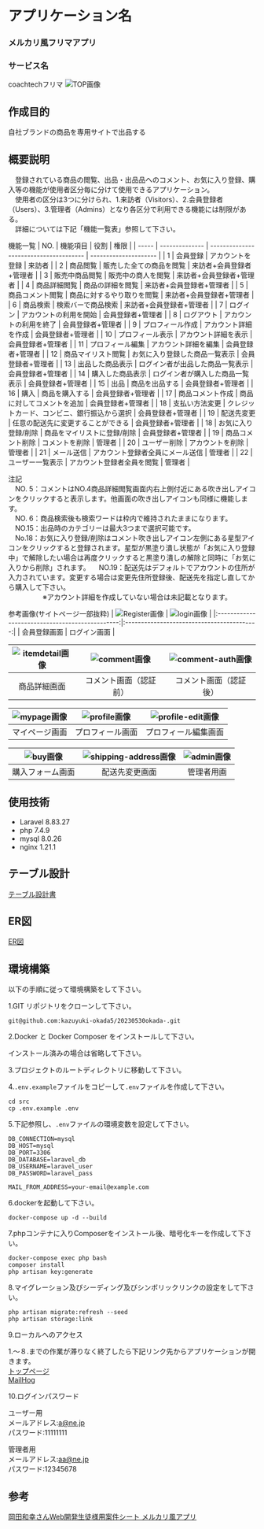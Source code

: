 # アプリケーション名

### メルカリ風フリマアプリ

### サービス名
coachtechフリマ
![TOP画像](./src/images/top-image.png)

## 作成目的

自社ブランドの商品を専用サイトで出品する

## 概要説明
　登録されている商品の閲覧、出品・出品品へのコメント、お気に入り登録、購入等の機能が使用者区分毎に分けて使用できるアプリケーション。<br>
　使用者の区分は3つに分けられ、1.来訪者（Visitors）、2.会員登録者（Users）、3.管理者（Admins）となり各区分で利用できる機能には制限がある。<br>
　詳細については下記「機能一覧表」参照して下さい。

機能一覧
| NO.  | 機能項目         | 役割                                    | 権限                   |
| ----- | -------------- | -------------------------------------- | --------------------- |
|   1  | 会員登録         | アカウントを登録                          | 来訪者                 |
|   2  | 商品閲覧         | 販売した全ての商品を閲覧                   | 来訪者+会員登録者+管理者  |
|   3  | 販売中商品閲覧    | 販売中の商人を閲覧                        | 来訪者+会員登録者+管理者  |
|   4  | 商品詳細閲覧      | 商品の詳細を閲覧                         | 来訪者+会員登録者+管理者 |
|   5  | 商品コメント閲覧   | 商品に対するやり取りを閲覧                  | 来訪者+会員登録者+管理者 |
|   6  | 商品検索          | 検索バーで商品検索                        | 来訪者+会員登録者+管理者 |
|   7  | ログイン          | アカウントの利用を開始                    | 会員登録者+管理者      |
|   8  | ログアウト        | アカウントの利用を終了                     | 会員登録者+管理者       |
|   9  | プロフィール作成   | アカウント詳細を作成                      | 会員登録者+管理者       |
|  10  | プロフィール表示   | アカウント詳細を表示                      | 会員登録者+管理者       |
|  11  | プロフィール編集   | アカウント詳細を編集                      | 会員登録者+管理者       |
|  12  | 商品マイリスト閲覧 | お気に入り登録した商品一覧表示             | 会員登録者+管理者       |
|  13  | 出品した商品表示   | ログイン者が出品した商品一覧表示           | 会員登録者+管理者       |
|  14  | 購入した商品表示   | ログイン者が購入した商品一覧表示           | 会員登録者+管理者       |
|  15  | 出品             | 商品を出品する                          | 会員登録者+管理者       |
|  16  | 購入             | 商品を購入する                          | 会員登録者+管理者       |
|  17  | 商品コメント作成   | 商品に対してコメントを追加                | 会員登録者+管理者       |
|  18  | 支払い方法変更     | クレジットカード、コンビニ、銀行振込から選択 | 会員登録者+管理者       |
|  19  | 配送先変更        | 任意の配送先に変更することができる          | 会員登録者+管理者       |
|  18  | お気に入り登録/削除 | 商品をマイリストに登録/削除               | 会員登録者+管理者      |
|  19  | 商品コメント削除   | コメントを削除                          | 管理者                |
|  20  | ユーザー削除       | アカウントを削除                        | 管理者                |
|  21  | メール送信        | アカウント登録者全員にメール送信           | 管理者                |
|  22  | ユーザー一覧表示   | アカウント登録者全員を閲覧                | 管理者                |

注記<br>
　NO. 5：コメントはNO.4商品詳細閲覧画面内右上側付近にある吹き出しアイコンをクリックすると表示します。他画面の吹き出しアイコンも同様に機能します。<br>
　NO. 6：商品検索後も検索ワードは枠内で維持されたままになります。<br>
　NO.15：出品時のカテゴリーは最大3つまで選択可能です。<br>
　No.18：お気に入り登録/削除はコメント吹き出しアイコン左側にある星型アイコンをクリックすると登録されます。星型が黒塗り潰し状態が「お気に入り登録中」で解除したい場合は再度クリックすると黒塗り潰しの解除と同時に「お気に入りから削除」されます。
　NO.19：配送先はデフォルトでアカウントの住所が入力されています。変更する場合は変更先住所登録後、配送先を指定し直してから購入して下さい。<br>
　　　　　※アカウント詳細を作成していない場合は未記載となります。

参考画像(サイトページ一部抜粋)
| ![Register画像](./src/images/register-image.png) | ![login画像](./src/images/login-image.png) |
|:-----------------------------------------------:|:------------------------------------------:|
| 会員登録画面                                      | ログイン画面                                 |

| ![itemdetail画像](./src/images/itemdetail-image.png) | ![comment画像](./src/images/comment-image.png) | ![comment-auth画像](./src/images/comment-auth-image.png) |
|:---------------------------------------------------:|:----------------------------------------------:|:-------------------------------------------------------:|
| 商品詳細画面                                          | コメント画面（認証前）                            | コメント画面（認証後）                                      |

| ![mypage画像](./src/images/mypage-image.png)         | ![profile画像](./src/images/profile-image.png) | ![profile-edit画像](./src/images/profile-edit-image.png) |
|:---------------------------------------------------:|:----------------------------------------------:|:-------------------------------------------------------:|
| マイページ画面                                        | プロフィール画面                                  | プロフィール編集画面                                        |

| ![buy画像](./src/images/buy-image.png)              | ![shipping-address画像](./src/images/shuipping-address-image.png) | ![admin画像](./src/images/admin-image.png) |
|:--------------------------------------------------:|:-----------------------------------------------------------------:|:-----------------------------------------:|
| 購入フォーム画面                                      | 配送先変更画面                                                      | 管理者用画                                  |

## 使用技術

- Laravel 8.83.27
- php 7.4.9
- mysql 8.0.26
- nginx 1.21.1

## テーブル設計

[テーブル設計書](https://docs.google.com/spreadsheets/d/1v1wj7750I53n69JBmRWZaRPEAu80r2nPLbNLKORSkJo/edit?gid=1188247583#gid=1188247583)

## ER図

[ER図](https://docs.google.com/spreadsheets/d/1v1wj7750I53n69JBmRWZaRPEAu80r2nPLbNLKORSkJo/edit?gid=1419563855#gid=1419563855)

## 環境構築

以下の手順に従って環境構築をして下さい。

1.GIT リポジトリをクローンして下さい。

```
git@github.com:kazuyuki-okada5/20230530okada-.git
```

2.Docker と Docker Composer をインストールして下さい。

インストール済みの場合は省略して下さい。

3.プロジェクトのルートディレクトリに移動して下さい。

4.`.env.example`ファイルをコピーして`.env`ファイルを作成して下さい。

```
cd src
cp .env.example .env
```

5.下記参照し、`.env`ファイルの環境変数を設定して下さい。

```
DB_CONNECTION=mysql
DB_HOST=mysql
DB_PORT=3306
DB_DATABASE=laravel_db
DB_USERNAME=laravel_user
DB_PASSWORD=laravel_pass
```

```
MAIL_FROM_ADDRESS=your-email@example.com
```

6.dockerを起動して下さい。

```
docker-compose up -d --build
```

7.phpコンテナに入りComposerをインストール後、暗号化キーを作成して下さい。

```
docker-compose exec php bash
composer install
php artisan key:generate
```

8.マイグレーション及びシーディング及びシンボリックリンクの設定をして下さい。

```
php artisan migrate:refresh --seed
php artisan storage:link
```

9.ローカルへのアクセス

1.〜８.までの作業が滞りなく終了したら下記リンク先からアプリケーションが開きます。<br>
[トップページ](http://localhost/) <br>
[MailHog](http://localhost:8025/)

10.ログインパスワード

ユーザー用 <br>
メールアドレス:a@ne.jp <br>
パスワード:11111111

管理者用 <br>
メールアドレス:aa@ne.jp <br>
パスワード:12345678

## 参考

[岡田和幸さんWeb開発生徒様用案件シート メルカリ風アプリ](https://docs.google.com/spreadsheets/d/1v1wj7750I53n69JBmRWZaRPEAu80r2nPLbNLKORSkJo/edit?gid=1113232830#gid=1113232830)
